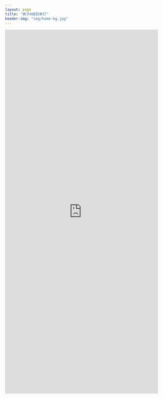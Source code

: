 ```yaml
---
layout: page
title: "男子A级别单打"
header-img: "img/home-bg.jpg"
---
```


<iframe src="https://challonge.com/actc2018_singlesa/module" width="100%" height="1200" frameborder="0" scrolling="auto" allowtransparency="true"></iframe>
